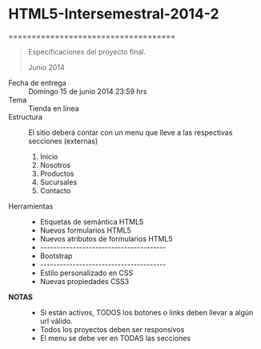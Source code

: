 <h1>HTML5-Intersemestral-2014-2</h1>
====================================
<blockquote>
  <p>Especificaciones del proyecto final.</p>
  <footer>Junio 2014</footer>
</blockquote>

<dl>
  <dt>Fecha de entrega</dt>
  <dd>Domingo 15 de junio 2014  23:59 hrs</dd>
  <dt>Tema</dt>
  <dd>Tienda en línea</dd>
  
  <dt>Estructura</dt>
  <dd>
    <p>El sitio deberá contar con un menu que lleve a las respectivas secciones (externas)</p>
    <ol>
      <li>Inicio</li>
      <li>Nosotros</li>
      <li>Productos</li>
      <li>Sucursales</li>
      <li>Contacto</li>
    </ol>
  </dd>
  <dt>Herramientas</dt>
  <dd>
    <ul>
      <li>Etiquetas de semántica HTML5</li>
      <li>Nuevos formularios HTML5</li>
      <li>Nuevos atributos de formularios HTML5</li>
      <li>---------------------------------------</li>
      <li>Bootstrap</li>
      <li>---------------------------------------</li>
      <li>Estilo personalizado en CSS</li>
      <li>Nuevas propiedades CSS3</li>
    </ul>
  </dd>

  <dt><strong>NOTAS</strong></dt>
  <dd>
    <ul>
      <li>Si están activos, TODOS los botones o links deben llevar a algún url válido.</li>
      <li>Todos los proyectos deben ser responsivos</li>
      <li>El menu se debe ver en TODAS las secciones</li>
    </ul>
  </dd>



</dl>